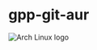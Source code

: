 # gpp-git-aur

![Arch Linux logo](https://archlinux.org/static/logos/archlinux-logo-light-90dpi.d36c53534a2b.png)
